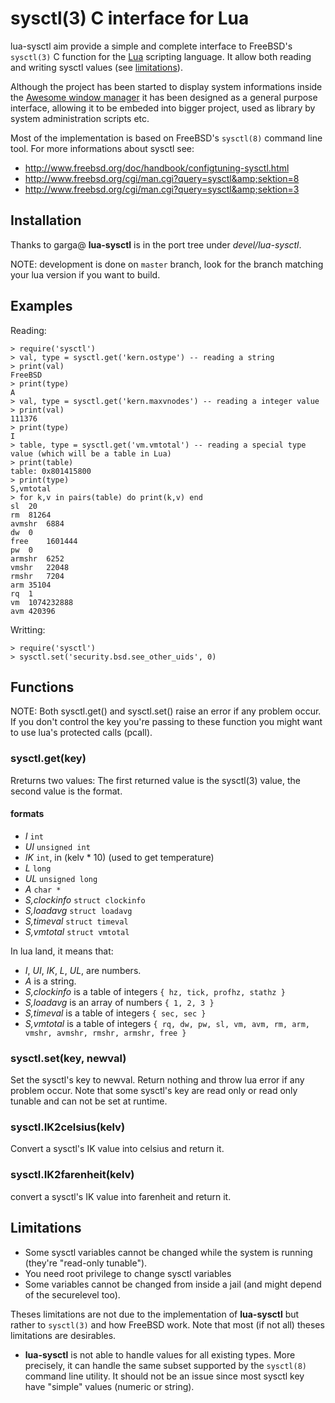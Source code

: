 # sysctl(3) C interface for Lua

lua-sysctl aim provide a simple and complete interface to FreeBSD's `sysctl(3)`
C function for the [Lua](http://lua.org) scripting language. It allow both
reading and writing sysctl values (see [limitations](#limitations)).

Although the project has been started to display system informations inside the
[Awesome window manager](http://awesome.naquadah.org/) it has been designed as
a general purpose interface, allowing it to be embeded into bigger project,
used as library by system administration scripts etc.

Most of the implementation is based on FreeBSD's `sysctl(8)` command line tool.
For more informations about sysctl see:

* http://www.freebsd.org/doc/handbook/configtuning-sysctl.html
* http://www.freebsd.org/cgi/man.cgi?query=sysctl&amp;sektion=8
* http://www.freebsd.org/cgi/man.cgi?query=sysctl&amp;sektion=3

## Installation

Thanks to garga@ **lua-sysctl** is in the port tree under _devel/lua-sysctl_.

NOTE: development is done on `master` branch, look for the branch matching your
lua version if you want to build.

## Examples

Reading:
```
> require('sysctl')
> val, type = sysctl.get('kern.ostype') -- reading a string
> print(val)
FreeBSD
> print(type)
A
> val, type = sysctl.get('kern.maxvnodes') -- reading a integer value
> print(val)
111376
> print(type)
I
> table, type = sysctl.get('vm.vmtotal') -- reading a special type value (which will be a table in Lua)
> print(table)
table: 0x801415800
> print(type)
S,vmtotal
> for k,v in pairs(table) do print(k,v) end
sl  20
rm  81264
avmshr  6884
dw  0
free    1601444
pw  0
armshr  6252
vmshr   22048
rmshr   7204
arm 35104
rq  1
vm  1074232888
avm 420396
```

Writting:
```
> require('sysctl')
> sysctl.set('security.bsd.see_other_uids', 0)
```

## Functions

NOTE: Both sysctl.get() and sysctl.set() raise an error if any problem occur.
If you don't control the key you're passing to these function you might want to
use lua's protected calls (pcall).

### sysctl.get(key)
Rreturns two values: The first returned value is the sysctl(3) value, the
second value is the format.

#### formats
- _I_ `int`
- _UI_ `unsigned int`
- _IK_ `int`, in (kelv * 10) (used to get temperature)
- _L_ `long`
- _UL_ `unsigned long`
- _A_ `char *`
- _S,clockinfo_ `struct clockinfo`
- _S,loadavg_ `struct loadavg`
- _S,timeval_ `struct timeval`
- _S,vmtotal_ `struct vmtotal`

In lua land, it means that:
- _I_, _UI_, _IK_, _L_, _UL_, are numbers.
- _A_ is a string.
- _S,clockinfo_ is a table of integers
  `{ hz, tick, profhz, stathz }`
- _S,loadavg_ is an array of numbers
  `{ 1, 2, 3 }`
- _S,timeval_ is a table of integers
  `{ sec, sec }`
- _S,vmtotal_ is a table of integers
  `{ rq, dw, pw, sl, vm, avm, rm, arm, vmshr, avmshr, rmshr, armshr, free }`

### sysctl.set(key, newval)
Set the sysctl's key to newval. Return nothing and throw lua error if any
problem occur. Note that some sysctl's key are read only or read only tunable
and can not be set at runtime.

### sysctl.IK2celsius(kelv)
Convert a sysctl's IK value into celsius and return it.

### sysctl.IK2farenheit(kelv)
convert a sysctl's IK value into farenheit and return it.

## Limitations

* Some sysctl variables cannot be changed while the system is running (they're
  "read-only tunable").
* You need root privilege to change sysctl variables
* Some variables cannot be changed from inside a jail (and might depend of the
  securelevel too).

Theses limitations are not due to the implementation of **lua-sysctl** but
rather to `sysctl(3)` and how FreeBSD work. Note that most (if not all) theses
limitations are desirables.

* **lua-sysctl** is not able to handle values for all existing types. More
  precisely, it can handle the same subset supported by the `sysctl(8)` command
  line utility. It should not be an issue since most sysctl key have "simple"
  values (numeric or string).
